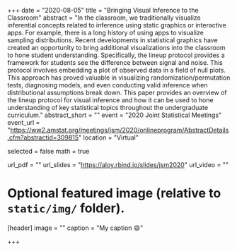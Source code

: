 +++
date = "2020-08-05"
title = "Bringing Visual Inference to the Classroom"
abstract = "In the classroom, we traditionally visualize inferential concepts related to inference using static graphics or interactive apps. For example, there is a long history of using apps to visualize sampling distributions. Recent developments in statistical graphics have created an opportunity to bring additional visualizations into the classroom to hone student understanding. Specifically, the lineup protocol provides a framework for students see the difference between signal and noise. This protocol involves embedding a plot of observed data in a field of null plots. This approach has proved valuable in visualizing randomization/permutation tests, diagnosing models, and even conducting valid inference when distributional assumptions break down. This paper provides an overview of the lineup protocol for visual inference and how it can be used to hone understanding of key statistical topics throughout the undergraduate curriculum."
abstract_short = ""
event = "2020 Joint Statistical Meetings"
event_url = "https://ww2.amstat.org/meetings/jsm/2020/onlineprogram/AbstractDetails.cfm?abstractid=309815"
location = "Virtual"

selected = false
math = true

url_pdf = ""
url_slides = "https://aloy.rbind.io/slides/jsm2020"
url_video = ""

# Optional featured image (relative to `static/img/` folder).
[header]
image = ""
caption = "My caption :smile:"

+++

